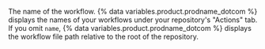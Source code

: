 The name of the workflow. {% data variables.product.prodname_dotcom %} displays the names of your workflows under your repository's "Actions" tab. If you omit `name`, {% data variables.product.prodname_dotcom %} displays the workflow file path relative to the root of the repository.
